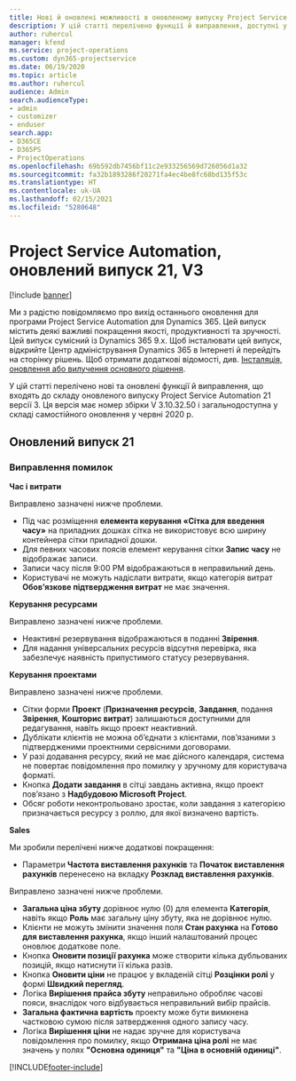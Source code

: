 ```yaml
---
title: Нові й оновлені можливості в оновленому випуску Project Service Automation 21 версії 3
description: У цій статті перелічено функції й виправлення, доступні у випуску Project Service Automation 21, V3.
author: ruhercul
manager: kfend
ms.service: project-operations
ms.custom: dyn365-projectservice
ms.date: 06/19/2020
ms.topic: article
ms.author: ruhercul
audience: Admin
search.audienceType:
- admin
- customizer
- enduser
search.app:
- D365CE
- D365PS
- ProjectOperations
ms.openlocfilehash: 69b592db7456bf11c2e933256569d726056d1a32
ms.sourcegitcommit: fa32b1893286f20271fa4ec4be8fc68bd135f53c
ms.translationtype: HT
ms.contentlocale: uk-UA
ms.lasthandoff: 02/15/2021
ms.locfileid: "5280648"
---
```

# <a name="project-service-automation-update-release-21-v3"></a>Project Service Automation, оновлений випуск 21, V3

[!include [banner](../includes/psa-now-project-operations.md)]

Ми з радістю повідомляємо про вихід останнього оновлення для програми Project Service Automation для Dynamics 365. Цей випуск містить деякі важливі покращення якості, продуктивності та зручності. Цей випуск сумісний із Dynamics 365 9.x. Щоб інсталювати цей випуск, відкрийте Центр адміністрування Dynamics 365 в Інтернеті й перейдіть на сторінку рішень. Щоб отримати додаткові відомості, див. [Інсталяція, оновлення або вилучення основного рішення](https://docs.microsoft.com/power-platform/admin/install-remove-preferred-solution).

У цій статті перелічено нові та оновлені функції й виправлення, що входять до складу оновленого випуску Project Service Automation 21 версії 3. Ця версія має номер збірки V 3.10.32.50 і загальнодоступна у складі самостійного оновлення у червні 2020 р.

## <a name="update-release-21"></a>Оновлений випуск 21

### <a name="bug-fixes"></a>Виправлення помилок

**Час і витрати**

Виправлено зазначені нижче проблеми.

- Під час розміщення **елемента керування «Сітка для введення часу»** на приладних дошках сітка не використовує всю ширину контейнера сітки приладної дошки.
- Для певних часових поясів елемент керування сітки **Запис часу** не відображає записи.
- Записи часу після 9:00 PM відображаються в неправильний день.
- Користувачі не можуть надіслати витрати, якщо категорія витрат **Обов’язкове підтвердження витрат** не має значення.

**Керування ресурсами**

Виправлено зазначені нижче проблеми.

- Неактивні резервування відображаються в поданні **Звірення**.
- Для надання універсальних ресурсів відсутня перевірка, яка забезпечує наявність припустимого статусу резервування.

**Керування проектами**

Виправлено зазначені нижче проблеми.

- Сітки форми **Проект** (**Призначення ресурсів**, **Завдання**, подання **Звірення**, **Кошторис витрат**) залишаються доступними для редагування, навіть якщо проект неактивний.
- Дублікати клієнтів не можна об’єднати з клієнтами, пов’язаними з підтвердженими проектними сервісними договорами.
- У разі додавання ресурсу, який не має дійсного календаря, система не повертає повідомлення про помилку у зручному для користувача форматі.
- Кнопка **Додати завдання** в сітці завдань активна, якщо проект пов’язано з **Надбудовою Microsoft Project**.
- Обсяг роботи неконтрольовано зростає, коли завдання з категорією призначається ресурсу з роллю, для якої визначено вартість.

**Sales**

Ми зробили перелічені нижче додаткові покращення:

- Параметри **Частота виставлення рахунків** та **Початок виставлення рахунків** перенесено на вкладку **Розклад виставлення рахунків**.

Виправлено зазначені нижче проблеми.

- **Загальна ціна збуту** дорівнює нулю (0) для елемента **Категорія**, навіть якщо **Роль** має загальну ціну збуту, яка не дорівнює нулю.
- Клієнти не можуть змінити значення поля **Стан рахунка** на **Готово для виставлення рахунка**, якщо інший налаштований процес оновлює додаткове поле.
- Кнопка **Оновити позиції рахунка** може створити кілька дубльованих позицій, якщо натиснути її кілька разів.
- Кнопка **Оновити ціни** не працює у вкладеній сітці **Розцінки ролі** у формі **Швидкий перегляд**.
- Логіка **Вирішення прайса збуту** неправильно обробляє часові пояси, внаслідок чого відбувається неправильний вибір прайсів.
- **Загальна фактична вартість** проекту може бути вимкнена частковою сумою після затвердження одного запису часу.
- Логіка **Вирішення ціни** не надає зручне для користувача повідомлення про помилку, якщо **Отримана ціна ролі** не має значень у полях **"Основна одиниця"** та **"Ціна в основній одиниці"**.


[!INCLUDE[footer-include](../includes/footer-banner.md)]